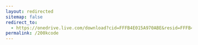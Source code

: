 ```yaml
---
layout: redirected
sitemap: false
redirect_to:
  - https://onedrive.live.com/download?cid=FFFB4E015A970ABE&resid=FFFB4E015A970ABE!7250&authkey=AHjLWOoEqGhjNV8
permalink: /200kcode
---
```

